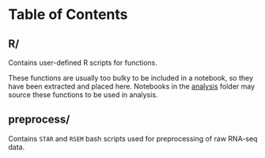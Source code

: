 # Table of Contents

## R/

Contains user-defined R scripts for functions. 

These functions are usually too bulky to be included in a notebook, so they have been extracted and placed here. Notebooks in the [analysis](../analysis/) folder may source these functions to be used in analysis. 

## preprocess/

Contains `STAR` and `RSEM` bash scripts used for preprocessing of raw RNA-seq data. 
